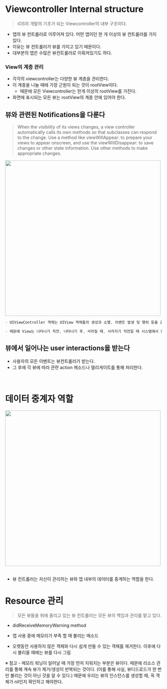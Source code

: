 # Viewcontroller Internal structure
> iOS의 개발의 기초가 되는 Viewcontroller의 내부 구조이다.
- 앱의 뷰 컨트롤러로 이루어져 있다. 어떤 앱이던 한 개 이상의 뷰 컨트롤러를 가지 있다.
- 이유는 뷰 컨트롤러가 뷰를 가지고 있기 때문이다.
- 대부분의 앱은 수많은 뷰컨트롤러로 이뤄져있기도 하다.

### View의 계층 관리
- 각각의 viewcontroller는 다양한 뷰 계층을 관리한다.
- 이 계층을 나눌 때에 가장 근원이 되는 것이 rootView이다.
    - 때문에 모든 Viewcontroller는 한개 이상의 rootView를 가진다.
- 화면에 표시되는 모든 뷰는 rootView의 계층 안에 있어야 한다.

## 뷰와 관련된 Notifications을 다룬다

>When the visibility of its views changes, a view controller automatically calls its own methods so that subclasses can respond to the change. Use a method like viewWillAppear: to prepare your views to appear onscreen, and use the viewWillDisappear: to save changes or other state information. Use other methods to make appropriate changes.

<img width=500 src = "https://t1.daumcdn.net/cfile/tistory/224C3B42574DB29A04?download">

```swift
- UIViewController 객체는 UIView 객체들의 생성과 소멸, 이벤트 발생 및 행위 등을 관리하는 곳이다.

- 때문에 View는 나타나기 직전, 나타나기 후, 사라질 때, 사라지기 직전일 때 시스템에서 단계별로 UIViewController에게 호출 필요한 메소드 재정의 하여 호출한다.
```

## 뷰에서 일어나는 user interactions을 받는다
- 사용자의 모든 이벤트는 뷰컨트롤러가 받는다.
- 그 후에 각 뷰에 따라 관련 action 메소드나 델리게이트를 통해 처리한다.

<br>


# 데이터 중계자 역할
<img width = 500 src = "https://t1.daumcdn.net/cfile/tistory/22414040574DBA0F20">

<br>
<br>


- 뷰 컨트롤러는 자신이 관리하는 뷰와 앱 내부의 데이터를 중계하는 역할을 한다.

# Resource 관리
> 모든 뷰들을 위에 올리고 있는 뷰 컨트롤러는 모든 뷰의 책임과 관리를 맡고 있다.
- didReceiveMemoryWarning method

- 앱 사용 중에 메모리가 부족 할 때  불리는 메소드
- 오랫동안 사용하지 않은 객체와 다시 쉽게 만들 수  있는 객체를 제거한다. 이후에 다시 불리울 때에는 뷰를 다시 그림

※ 참고 - 메모리 워닝이 일어날 때 가장 먼저 지워지는 부분은 뷰이다. 때문에 리소스 관리를 통해 계속 뷰가 제거/생성이 반복되는 것이다. (이를 통해 사실, 뷰디드로드가 한 번만 불리는 것이 아닌 것을 알 수 있다.) 때문에 우리는 뷰의 인스턴스를 생성할 때, 꼭 객체가 nil인지 확인하고 해야한다.

